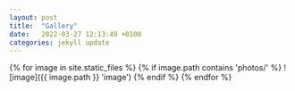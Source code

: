 ```yaml
---
layout: post
title:  "Gallery"
date:   2022-03-27 12:13:49 +0100
categories: jekyll update
---
```


<!-- 
![](/photos/1.jpeg)

![](/photos/2.jpeg)

![](/photos/3.jpeg) 
-->

{% for image in site.static_files %}
 {% if image.path contains 'photos/' %}
  ![image]({{ image.path }} 'image')
 {% endif %}
{% endfor %}